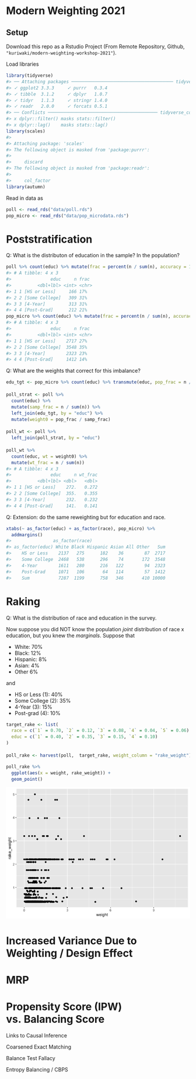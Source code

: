 
<!-- README.md is generated from README.Rmd. Please edit that file -->

# Modern Weighting 2021

<!-- badges: start -->
<!-- badges: end -->

## Setup

Download this repo as a Rstudio Project (From Remote Repository, Github,
`"kuriwaki/modern-weighting-workshop-2021"`).

Load libraries

``` r
library(tidyverse)
#> ── Attaching packages ─────────────────────────────────────── tidyverse 1.3.0 ──
#> ✓ ggplot2 3.3.3     ✓ purrr   0.3.4
#> ✓ tibble  3.1.2     ✓ dplyr   1.0.7
#> ✓ tidyr   1.1.3     ✓ stringr 1.4.0
#> ✓ readr   2.0.0     ✓ forcats 0.5.1
#> ── Conflicts ────────────────────────────────────────── tidyverse_conflicts() ──
#> x dplyr::filter() masks stats::filter()
#> x dplyr::lag()    masks stats::lag()
library(scales)
#> 
#> Attaching package: 'scales'
#> The following object is masked from 'package:purrr':
#> 
#>     discard
#> The following object is masked from 'package:readr':
#> 
#>     col_factor
library(autumn)
```

Read in data as

``` r
poll <- read_rds("data/poll.rds")
pop_micro <- read_rds("data/pop_microdata.rds")
```

# Poststratification

Q: What is the distributon of education in the sample? In the
population?

``` r
poll %>% count(educ) %>% mutate(frac = percent(n / sum(n), accuracy = 1))
#> # A tibble: 4 x 3
#>               educ     n frac 
#>          <dbl+lbl> <int> <chr>
#> 1 1 [HS or Less]     166 17%  
#> 2 2 [Some College]   309 31%  
#> 3 3 [4-Year]         313 31%  
#> 4 4 [Post-Grad]      212 21%
pop_micro %>% count(educ) %>% mutate(frac = percent(n / sum(n), accuracy = 1))
#> # A tibble: 4 x 3
#>               educ     n frac 
#>          <dbl+lbl> <int> <chr>
#> 1 1 [HS or Less]    2717 27%  
#> 2 2 [Some College]  3548 35%  
#> 3 3 [4-Year]        2323 23%  
#> 4 4 [Post-Grad]     1412 14%
```

Q: What are the weights that correct for this imbalance?

``` r
edu_tgt <- pop_micro %>% count(educ) %>% transmute(educ, pop_frac = n / sum(n))

poll_strat <- poll %>% 
  count(educ) %>% 
  mutate(samp_frac = n / sum(n)) %>% 
  left_join(edu_tgt, by = "educ") %>% 
  mutate(weight0 = pop_frac / samp_frac)

poll_wt <- poll %>% 
  left_join(poll_strat, by = "educ")

poll_wt %>% 
  count(educ, wt = weight0) %>% 
  mutate(wt_frac = n / sum(n))
#> # A tibble: 4 x 3
#>               educ     n wt_frac
#>          <dbl+lbl> <dbl>   <dbl>
#> 1 1 [HS or Less]    272.   0.272
#> 2 2 [Some College]  355.   0.355
#> 3 3 [4-Year]        232.   0.232
#> 4 4 [Post-Grad]     141.   0.141
```

Q: Extension: do the same reweighting but for education and race.

``` r
xtabs(~ as_factor(educ) + as_factor(race), pop_micro) %>% 
  addmargins()
#>                as_factor(race)
#> as_factor(educ) White Black Hispanic Asian All Other   Sum
#>    HS or Less    2137   275      182    36        87  2717
#>    Some College  2468   538      296    74       172  3548
#>    4-Year        1611   280      216   122        94  2323
#>    Post-Grad     1071   106       64   114        57  1412
#>    Sum           7287  1199      758   346       410 10000
```

# Raking

Q: What is the distribution of race and education in the survey.

Now suppose you did NOT know the population *joint* distribution of race
x education, but you knew the *marginals*. Suppose that

-   White: 70%
-   Black: 12%
-   Hispanic: 8%
-   Asian: 4%
-   Other 6%

and

-   HS or Less (1): 40%
-   Some College (2): 35%
-   4-Year (3): 15%
-   Post-grad (4): 10%

``` r
target_rake <- list(
  race = c(`1` = 0.70, `2` = 0.12, `3` = 0.08, `4` = 0.04, `5` = 0.06),
  educ = c(`1` = 0.40, `2` = 0.35, `3` = 0.15, `4` = 0.10)
)

poll_rake <- harvest(poll,  target_rake, weight_column = "rake_weight")
```

``` r
poll_rake %>% 
  ggplot(aes(x = weight, rake_weight)) +
  geom_point()
```

![](README_files/figure-gfm/unnamed-chunk-8-1.png)<!-- -->

# Increased Variance Due to Weighting / Design Effect

# MRP

# Propensity Score (IPW) vs. Balancing Score

Links to Causal Inference

Coarsened Exact Matching

Balance Test Fallacy

Entropy Balancing / CBPS
